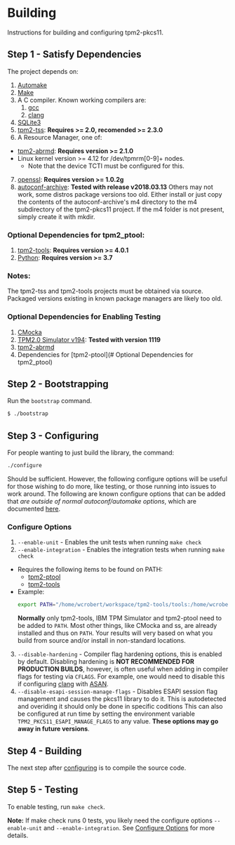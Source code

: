 # Building

Instructions for building and configuring tpm2-pkcs11.

## Step 1 - Satisfy Dependencies

The project depends on:

1. [Automake](https://www.gnu.org/software/automake)
2. [Make](https://www.gnu.org/software/make/)
3. A C compiler. Known working compilers are:
    1. [gcc](https://www.gnu.org/software/gcc/)
    2. [clang](https://clang.llvm.org/)
4. [SQLite3](https://www.sqlite.org/)
5. [tpm2-tss](https://github.com/tpm2-software/tpm2-tss): **Requires >= 2.0, recomended >= 2.3.0**
6. A Resource Manager, one of:
  - [tpm2-abrmd](https://github.com/tpm2-software/tpm2-abrmd): **Requires version >= 2.1.0**
  - Linux kernel version >= 4.12 for /dev/tpmrm[0-9]+ nodes.
    - Note that the device TCTI must be configured for this.
7. [openssl](https://www.openssl.org/): **Requires version >= 1.0.2g**
8. [autoconf-archive](https://github.com/autoconf-archive/autoconf-archive): **Tested with release v2018.03.13**
     Others may not work, some distros package versions too old. Either install or just copy the contents of the
     autoconf-archive's m4 directory to the m4 subdirectory of the tpm2-pkcs11 project. If the m4 folder is not
     present, simply create it with mkdir.

### Optional Dependencies for tpm2_ptool:
1. [tpm2-tools](https://github.com/tpm2-software/tpm2-tools): **Requires version >= 4.0.1**
2. [Python](https://www.python.org/): **Requires version >= 3.7**

### Notes:
The tpm2-tss and tpm2-tools projects must be obtained via source. Packaged versions existing
in known package managers are likely too old.

### Optional Dependencies for Enabling Testing
1. [CMocka](https://cmocka.org/)
2. [TPM2.0 Simulator v194](https://sourceforge.net/projects/ibmswtpm2/files/ibmtpm1119.tar.gz/download): **Tested with version 1119**
4. [tpm2-abrmd](https://github.com/tpm2-software/tpm2-abrmd)
5. Dependencies for [tpm2-ptool](# Optional Dependencies for tpm2_ptool)

## Step 2 - Bootstrapping

Run the `bootstrap` command.

```sh
$ ./bootstrap
```

## Step 3 - Configuring

For people wanting to just build the library, the command:
```sh
./configure
```

Should be sufficient. However, the following configure options will be useful for those wishing to do more, like
testing, or those running into issues to work around. The following are known configure options that can be added
that *are outside of normal autoconf/automake options*, which are documented [here](https://sourceware.org/autobook/autobook/autobook_14.html).

### Configure Options
1. `--enable-unit` - Enables the unit tests when running `make check`
2. `--enable-integration` - Enables the integration tests when running `make check`
  * Requires the following items to be found on PATH:
    * [tpm2-ptool](../tools/tpm2_ptool.py)
    * [tpm2-tools](#step-1---satisfy-dependencies)
  * Example:
    ```sh
    export PATH="/home/wcrobert/workspace/tpm2-tools/tools:/home/wcrobert/workspace/tpm2-pkcs11/tools:$HOME/workspace/ibmtpm974/src:$PATH"
    ```
    **Normally** only tpm2-tools, IBM TPM Simulator and tpm2-ptool need to be added to `PATH`. Most other things, like CMocka and ss, are already
    installed and thus on `PATH`. Your results will very based on what you build from source and/or install in non-standard locations.
3. `--disable-hardening` - Compiler flag hardening options, this is enabled by default. Disabling hardening is **NOT RECOMMENDED FOR PRODUCTION BUILDS**,
      however, is often useful when adding in compiler flags for testing via `CFLAGS`. For example, one would need to disable this if configuring
      [clang](#step-1---satisfy-dependencies) with [ASAN](https://clang.llvm.org/docs/AddressSanitizer.html).
4. `--disable-esapi-session-manage-flags` - Disables ESAPI session flag management and causes the pkcs11 library to do it. This is autodetected and
      overiding it should only be done in specific coditions
      This can also be configured at run time by setting the environment variable `TPM2_PKCS11_ESAPI_MANAGE_FLAGS` to any value.
      **These options may go away in future versions**.

## Step 4 - Building

The next step after [configuring](#step-3---configuring) is to compile the source code.

## Step 5 - Testing

To enable testing, run `make check`.

**Note:** If make check runs 0 tests, you likely need the configure options `--enable-unit` and `--enable-integration`. See [Configure Options](#configure-options)
for more details.
